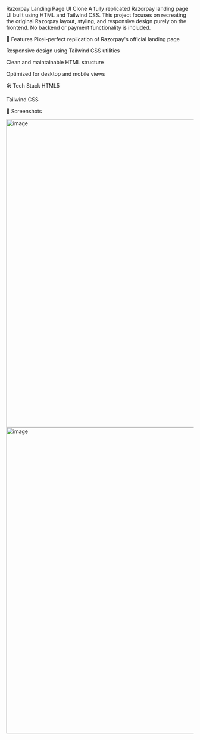 Razorpay Landing Page UI Clone
A fully replicated Razorpay landing page UI built using HTML and Tailwind CSS. This project focuses on recreating the original Razorpay layout, styling, and responsive design purely on the frontend. No backend or payment functionality is included.

🚀 Features
Pixel-perfect replication of Razorpay's official landing page

Responsive design using Tailwind CSS utilities

Clean and maintainable HTML structure

Optimized for desktop and mobile views

🛠️ Tech Stack
HTML5

Tailwind CSS

📸 Screenshots

<img width="1895" height="826" alt="image" src="https://github.com/user-attachments/assets/16528514-9bcb-47f7-9106-4f06bb68c6de" />
<img width="1889" height="822" alt="image" src="https://github.com/user-attachments/assets/7c17f774-8ba7-470c-91e3-ef8be76ae898" />

